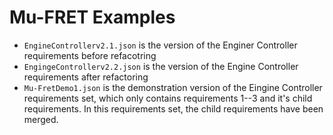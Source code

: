 # Mu-FRET Examples


* `EngineControllerv2.1.json` is the version of the Enginer Controller requirements before refacotring
* `EngingeControllerv2.2.json` is the version of the Engine Controller requirements after refactoring
* `Mu-FretDemo1.json` is the demonstration version of the Eingine Controller requirements set, which only contains requirements 1--3 and it's child requirements. In this requirements set, the child requirements have been merged.
